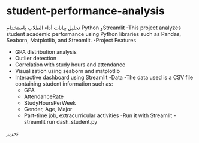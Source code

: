 # student-performance-analysis
تحليل بيانات أداء الطلاب باستخدام Python وStreamlit
-This project analyzes student academic performance using Python libraries such as Pandas, Seaborn, Matplotlib, and Streamlit.
-Project Features
 - GPA distribution analysis
 - Outlier detection
 - Correlation with study hours and attendance
 - Visualization using seaborn and matplotlib
 - Interactive dashboard using Streamlit
-Data
 -The data used is a CSV file containing student information such as:
   - GPA
   - AttendanceRate
   - StudyHoursPerWeek
   - Gender, Age, Major
   - Part-time job, extracurricular activities
-Run it with Streamlit
 -streamlit run dash_student.py

تحرير
